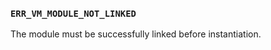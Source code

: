 ### `ERR_VM_MODULE_NOT_LINKED`

The module must be successfully linked before instantiation.

<a id="ERR_VM_MODULE_LINKING_ERRORED"></a>
